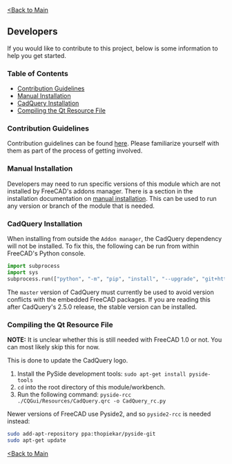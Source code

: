 [<Back to Main](index.md)
## Developers

If you would like to contribute to this project, below is some information to help you get started.

### Table of Contents
- [Contribution Guidelines](developers.md#contribution-guidelines)
- [Manual Installation](developers.md#manual-installation)
- [CadQuery Installation](developers.md#cadquery-installation)
- [Compiling the Qt Resource File](developers.md#compiling-the-qt-resource-file)

### Contribution Guidelines

Contribution guidelines can be found [here](https://github.com/jmwright/cadquery-freecad-module/blob/master/CONTRIBUTING.md). Please familiarize yourself with them as part of the process of getting involved.

### Manual Installation

Developers may need to run specific versions of this module which are not installed by FreeCAD's addons manager. There is a section in the installation documentation on [manual installation](installation.md#manual). This can be used to run any version or branch of the module that is needed.

### CadQuery Installation

When installing from outside the `Addon manager`, the CadQuery dependency will not be installed. To fix this, the following can be run from within FreeCAD's Python console.

```python
import subprocess
import sys
subprocess.run(["python", "-m", "pip", "install", "--upgrade", "git+https://github.com/CadQuery/cadquery.git"], capture_output=True)
```

The `master` version of CadQuery must currently be used to avoid version conflicts with the embedded FreeCAD packages. If you are reading this after CadQuery's 2.5.0 release, the stable version can be installed.

### Compiling the Qt Resource File
**NOTE:** It is unclear whether this is still needed with FreeCAD 1.0 or not. You can most likely skip this for now.

This is done to update the CadQuery logo.
1. Install the PySide development tools: `sudo apt-get install pyside-tools`
2. `cd` into the root directory of this module/workbench.
3. Run the following command: `pyside-rcc ./CQGui/Resources/CadQuery.qrc -o CadQuery_rc.py`

Newer versions of FreeCAD use Pyside2, and so `pyside2-rcc` is needed instead:
```bash
sudo add-apt-repository ppa:thopiekar/pyside-git
sudo apt-get update
```

[<Back to Main](index.md)
